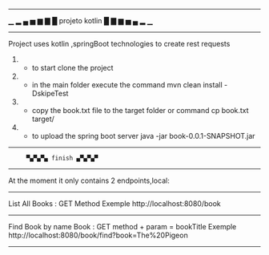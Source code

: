 **********************************************
▁ ▂ ▄ ▅ ▆ ▇ █ projeto kotlin █ ▇ ▆ ▅ ▄ ▂ ▁
**********************************************

Project uses kotlin ,springBoot technologies to create rest requests

1) - to start clone the project
2) - in the main folder execute the command
	mvn clean install -DskipeTest
3) - copy the book.txt file to the target folder or command
	cp book.txt target/
4) - to upload the spring boot server
	java -jar book-0.0.1-SNAPSHOT.jar 
**********************************************
	     ▀▄▀▄▀▄ finish ▄▀▄▀▄▀
**********************************************
At the moment it only contains 2 endpoints,local:
**********************************************
List All Books : GET Method
Exemple
http://localhost:8080/book
**********************************************
Find Book by name Book : GET method + param = bookTitle
Exemple
http://localhost:8080/book/find?book=The%20Pigeon
**********************************************